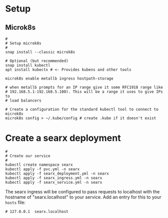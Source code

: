# Setup

## Microk8s
```
#
# Setup microk8s
#
snap install --classic microk8s

# Optional (but recommended)
snap install kubectl
apt install kubectx # <- Provides kubens and other tools

microk8s enable metallb ingress hostpath-storage

# when metallb prompts for an IP range give it some RFC1918 range like 
# 192.168.5.1-192.168.5.100). This will be a range it uses to give IPs to 
# load balancers

# Create a configuration for the standard kubectl tool to connect to microk8s
microk8s config > ~/.kube/config # create .kube if it doesn't exist

```
# Create a searx deployment
```
#
# Create our service
#
kubectl create namespace searx
kubectl apply -f pvc.yml -n searx
kubectl apply -f searx_deployment.yml -n searx
kubectl apply -f searx_ingress.yml -n searx
kubectl apply -f searx_service.yml -n searx
```

The searx ingress will be configured to pass requests to localhost with the 
hostname of "searx.localhost" to your service. Add an entry for this to your 
`hosts` file:
```
# 127.0.0.1  searx.localhost
```
